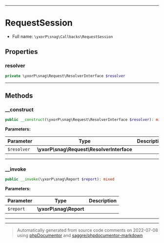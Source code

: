 ***

# RequestSession





* Full name: `\yxorP\snag\Callbacks\RequestSession`



## Properties


### resolver



```php
private \yxorP\snag\Request\ResolverInterface $resolver
```






***

## Methods


### __construct



```php
public __construct(\yxorP\snag\Request\ResolverInterface $resolver): mixed
```








**Parameters:**

| Parameter | Type | Description |
|-----------|------|-------------|
| `$resolver` | **\yxorP\snag\Request\ResolverInterface** |  |




***

### __invoke



```php
public __invoke(\yxorP\snag\Report $report): mixed
```








**Parameters:**

| Parameter | Type | Description |
|-----------|------|-------------|
| `$report` | **\yxorP\snag\Report** |  |




***


***
> Automatically generated from source code comments on 2022-07-08 using [phpDocumentor](http://www.phpdoc.org/) and [saggre/phpdocumentor-markdown](https://github.com/Saggre/phpDocumentor-markdown)
